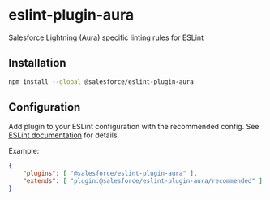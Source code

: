 eslint-plugin-aura
==================

Salesforce Lightning (Aura) specific linting rules for ESLint

Installation
------------

```sh
npm install --global @salesforce/eslint-plugin-aura
```

Configuration
-------------
Add plugin to your ESLint configuration with the recommended config. See
[ESLint documentation](http://eslint.org/docs/user-guide/configuring#configuring-plugins) for details.

Example:
```json
{
    "plugins": [ "@salesforce/eslint-plugin-aura" ],
    "extends": [ "plugin:@salesforce/eslint-plugin-aura/recommended" ]
}
```
